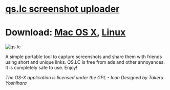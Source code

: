 [qs.lc screenshot uploader](http://qs.lc)
========================================
Download: [Mac OS X](http://sourceforge.net/projects/qslc/files/mac/qs-mac-fd4bf742a974917a87755627bccbeca3e96c856b.zip/download), [Linux](https://sourceforge.net/projects/qslc/files/linux/qs-linux-8092eaba044f9d8b71bb39c35f7bca914104c5b9.zip/download)
=========================
![qs.lc](http://qs.lc/s/img/image_slide2.png)


A simple portable tool to capture screenshots and share them with friends using short and unique links. QS.LC is free from ads and other annoyances.
It is completely safe to use. Enjoy!


*The OS-X application is licensed under the GPL - Icon Designed by Takeru Yoshihara*

